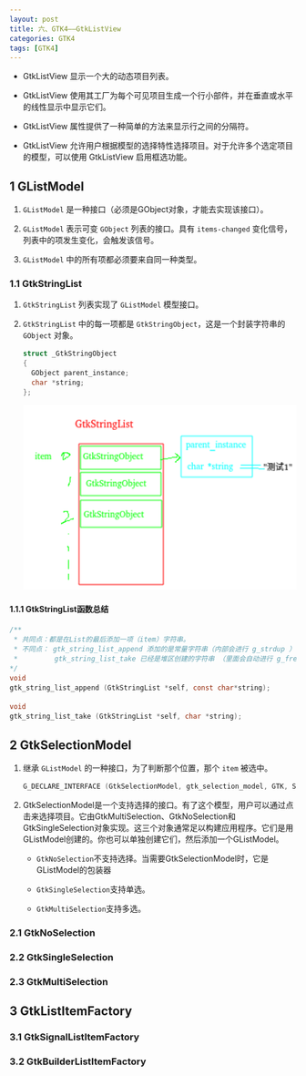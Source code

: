 ```yaml
---
layout: post
title: 六、GTK4——GtkListView
categories: GTK4
tags: [GTK4]
---
```


- GtkListView 显示一个大的动态项目列表。

- GtkListView 使用其工厂为每个可见项目生成一个行小部件，并在垂直或水平的线性显示中显示它们。

- GtkListView 属性提供了一种简单的方法来显示行之间的分隔符。

- GtkListView 允许用户根据模型的选择特性选择项目。对于允许多个选定项目的模型，可以使用 GtkListView 启用框选功能。

## 1 GListModel

1. `GListModel` 是一种接口（必须是GObject对象，才能去实现该接口）。

2. `GListModel` 表示可变 `GObject` 列表的接口。具有 `items-changed` 变化信号，列表中的项发生变化，会触发该信号。

3. `GListModel` 中的所有项都必须要来自同一种类型。

### 1.1 GtkStringList

1. `GtkStringList` 列表实现了 `GListModel` 模型接口。

2. `GtkStringList` 中的每一项都是 `GtkStringObject`，这是一个封装字符串的 `GObject` 对象。

    ```c
    struct _GtkStringObject
    {
      GObject parent_instance;
      char *string;
    };
    ```

    ![alt text](/assets/GTK4/06_GtkListView/image/image-20.png)

#### 1.1.1 GtkStringList函数总结
```c
/**
 * 共同点：都是在List的最后添加一项（item）字符串。
 * 不同点： gtk_string_list_append 添加的是常量字符串（内部会进行 g_strdup ）
 *         gtk_string_list_take 已经是堆区创建的字符串 （里面会自动进行 g_free，不需要我们释放）
*/
void 
gtk_string_list_append (GtkStringList *self, const char*string);

void 
gtk_string_list_take (GtkStringList *self, char *string);                                                 
```

## 2 GtkSelectionModel

1. 继承 `GListModel` 的一种接口，为了判断那个位置，那个 `item` 被选中。

    ```c
    G_DECLARE_INTERFACE (GtkSelectionModel, gtk_selection_model, GTK, SELECTION_MODEL, GListModel)
    ```

2. GtkSelectionModel是一个支持选择的接口。有了这个模型，用户可以通过点击来选择项目。它由GtkMultiSelection、GtkNoSelection和GtkSingleSelection对象实现。这三个对象通常足以构建应用程序。它们是用GListModel创建的。你也可以单独创建它们，然后添加一个GListModel。

    - `GtkNoSelection`不支持选择。当需要GtkSelectionModel时，它是GListModel的包装器
  
    - `GtkSingleSelection`支持单选。
  
    - `GtkMultiSelection`支持多选。
  

### 2.1 GtkNoSelection

### 2.2 GtkSingleSelection

### 2.3 GtkMultiSelection

## 3 GtkListItemFactory

### 3.1 GtkSignalListItemFactory

### 3.2 GtkBuilderListItemFactory
